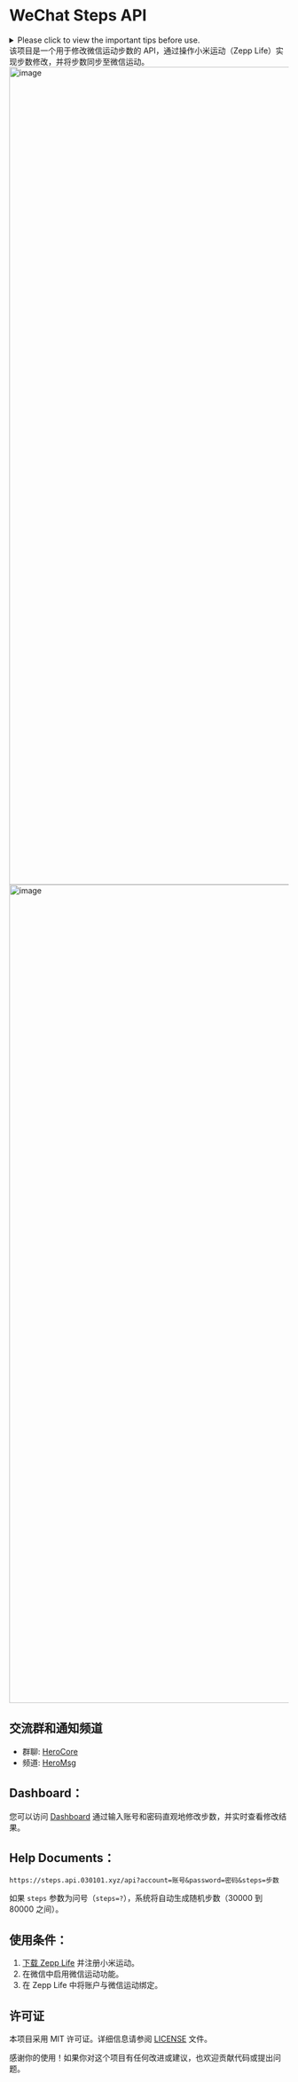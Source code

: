 # WeChat Steps API

<details>
  <summary>Please click to view the important tips before use.</summary>

## 免责声明

1. 在使用WeChat Steps API服务时，用户不得以任何方式侵犯他人的合法权益。
2. 本服务不对用户在使用过程中可能发生的数据泄露负责。
3. 用户应合法合规使用本服务，不得用于任何非法活动。
4. 我们不对用户因违反微信平台规定而导致的后果负责。
5. 任何非法或滥用本API所产生的后果将由用户自行承担。
6. 本API可能在未经通知的情况下进行更新或修改，恕不另行通知。
7. 用户需妥善保管API密钥，不得将其透露给他人，一切后果由用户自行负责。
8. 我们不对用户在使用本服务时可能遭受的任何健康问题负责。
9. 请在合法合规的范围内使用本服务，切勿滥用或用于违法活动。
10. 使用本服务即表示用户同意遵守微信平台及相关法规，一切后果由用户自行承担。

免责声明的任何更改将通过本页面发布，用户应定期查看以获取最新信息。

免责声明的效力范围将覆盖使用WeChat Steps API服务的所有用户，包括匿名用户。

本服务可能在未经通知的情况下进行更新或修改，恕不另行通知。

本服务的所有权归开发者所有，未经许可不得进行反向工程或逆向分析。

对于由于不可抗力因素导致的服务中断，我们不承担任何责任。

请不要滥用本服务，以免影响其他用户的正常使用。

用户在使用WeChat Steps API服务时，应保持合理谨慎，自行承担风险，对于因使用本服务而导致的一切后果负责。

如果您对本免责声明有任何疑问，请[邮件](mailto:info@030101.xyz)联系。将尽全力为您提供必要的协助和解释。

**在使用本服务前务必审慎阅读并理解本免责声明的全部内容，使用本服务将被视为对本免责声明的接受和遵守。**

</details>
该项目是一个用于修改微信运动步数的 API，通过操作小米运动（Zepp Life）实现步数修改，并将步数同步至微信运动。

<img width="1475" alt="image" src="https://github.com/ymyuuu/Steps-API/assets/135582157/a5aeb9e6-36b6-484d-8c01-7af98a5a857a">
<img width="1476" alt="image" src="https://github.com/ymyuuu/Steps-API/assets/135582157/14ddab0f-1664-44f9-85ab-008ba7cbe4ce">


## 交流群和通知频道

- 群聊: [HeroCore](https://t.me/HeroCore)
- 频道: [HeroMsg](https://t.me/HeroMsg)

## Dashboard：

您可以访问 [Dashboard](https://steps.api.030101.xyz/dash) 通过输入账号和密码直观地修改步数，并实时查看修改结果。

## Help Documents：

```plaintext
https://steps.api.030101.xyz/api?account=账号&password=密码&steps=步数
```
如果 <code>steps</code> 参数为问号（<code>steps=?</code>），系统将自动生成随机步数（30000 到 80000 之间）。

## 使用条件：

1. [下载 Zepp Life](https://apps.apple.com/cn/app/zepp-life-%E5%8E%9F%E5%B0%8F%E7%B1%B3%E8%BF%90%E5%8A%A8/id938688461) 并注册小米运动。
2. 在微信中启用微信运动功能。
3. 在 Zepp Life 中将账户与微信运动绑定。

## 许可证

本项目采用 MIT 许可证。详细信息请参阅 [LICENSE](LICENSE) 文件。

感谢你的使用！如果你对这个项目有任何改进或建议，也欢迎贡献代码或提出问题。
